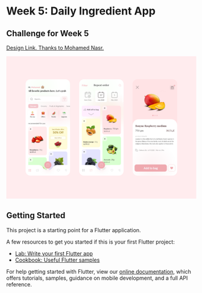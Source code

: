 # Week 5: Daily Ingredient App

## Challenge for Week 5

[Design Link. Thanks to Mohamed Nasr.](https://dribbble.com/shots/14031962-Daily-Ui-ingredient-app-Exploration)

![Challenge image](Challenge.webp)

## Getting Started

This project is a starting point for a Flutter application.

A few resources to get you started if this is your first Flutter project:

- [Lab: Write your first Flutter app](https://flutter.dev/docs/get-started/codelab)
- [Cookbook: Useful Flutter samples](https://flutter.dev/docs/cookbook)

For help getting started with Flutter, view our
[online documentation](https://flutter.dev/docs), which offers tutorials,
samples, guidance on mobile development, and a full API reference.
